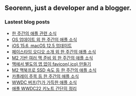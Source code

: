 ## Seorenn, just a developer and a blogger.

### Lastest blog posts

<!-- BLOG-POST-LIST:START -->
- [한 주간의 애플 관련 소식](https://seorenn.tistory.com/265)
- [OS 업데이트 외 한 주간의 애플 소식](https://seorenn.tistory.com/264)
- [iOS 15.6, macOS 12.5 업데이트](https://seorenn.tistory.com/263)
- [페이스타임 오디오 소개 외 한 주간의 애플 소식](https://seorenn.tistory.com/262)
- [M2 기반 여러 맥 준비 외 한 주간의 애플 소식](https://seorenn.tistory.com/261)
- [맥에서 별도의 앱 없이 favicon&lpar;.ico&rpar; 만들기](https://seorenn.tistory.com/259)
- [M2 맥북프로 SSD 속도 등 한 주간의 애플 소식](https://seorenn.tistory.com/260)
- [카플레이 주목 등 한 주간의 애플 소식](https://seorenn.tistory.com/258)
- [WWDC 버프&lpar;?&rpar;가 가득한 애플 소식](https://seorenn.tistory.com/255)
- [애플 WWDC22 키노트 간단히 정리](https://seorenn.tistory.com/253)
<!-- BLOG-POST-LIST:END -->
